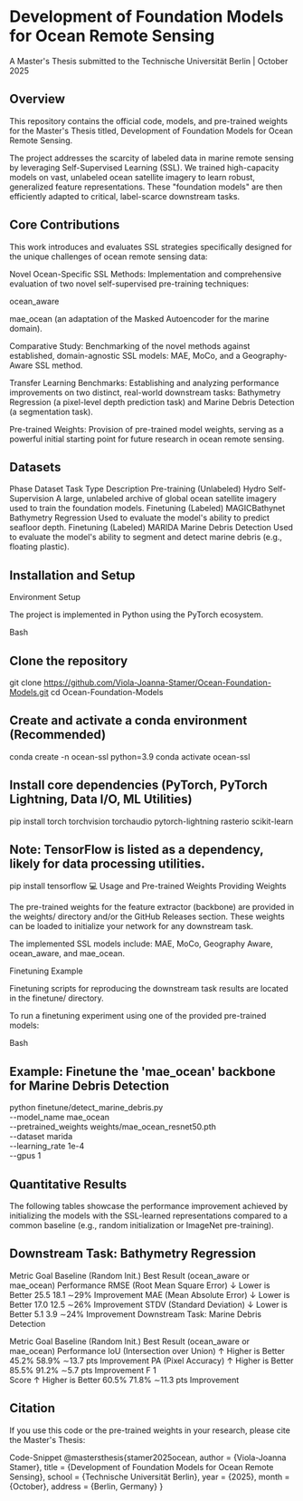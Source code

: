 # Development of Foundation Models for Ocean Remote Sensing

A Master's Thesis submitted to the Technische Universität Berlin | October 2025

##  Overview
This repository contains the official code, models, and pre-trained weights for the Master's Thesis titled, Development of Foundation Models for Ocean Remote Sensing.

The project addresses the scarcity of labeled data in marine remote sensing by leveraging Self-Supervised Learning (SSL). We trained high-capacity models on vast, unlabeled ocean satellite imagery to learn robust, generalized feature representations. These "foundation models" are then efficiently adapted to critical, label-scarce downstream tasks.

##  Core Contributions
This work introduces and evaluates SSL strategies specifically designed for the unique challenges of ocean remote sensing data:

Novel Ocean-Specific SSL Methods: Implementation and comprehensive evaluation of two novel self-supervised pre-training techniques:

ocean_aware

mae_ocean (an adaptation of the Masked Autoencoder for the marine domain).

Comparative Study: Benchmarking of the novel methods against established, domain-agnostic SSL models: MAE, MoCo, and a Geography-Aware SSL method.

Transfer Learning Benchmarks: Establishing and analyzing performance improvements on two distinct, real-world downstream tasks: Bathymetry Regression (a pixel-level depth prediction task) and Marine Debris Detection (a segmentation task).

Pre-trained Weights: Provision of pre-trained model weights, serving as a powerful initial starting point for future research in ocean remote sensing.

## Datasets
Phase	Dataset	Task Type	Description
Pre-training (Unlabeled)	Hydro	Self-Supervision	A large, unlabeled archive of global ocean satellite imagery used to train the foundation models.
Finetuning (Labeled)	MAGICBathynet	Bathymetry Regression	Used to evaluate the model's ability to predict seafloor depth.
Finetuning (Labeled)	MARIDA	Marine Debris Detection	Used to evaluate the model's ability to segment and detect marine debris (e.g., floating plastic).
## Installation and Setup
Environment Setup

The project is implemented in Python using the PyTorch ecosystem.

Bash
## Clone the repository
git clone https://github.com/Viola-Joanna-Stamer/Ocean-Foundation-Models.git
cd Ocean-Foundation-Models

## Create and activate a conda environment (Recommended)
conda create -n ocean-ssl python=3.9
conda activate ocean-ssl

## Install core dependencies (PyTorch, PyTorch Lightning, Data I/O, ML Utilities)
pip install torch torchvision torchaudio pytorch-lightning rasterio scikit-learn
## Note: TensorFlow is listed as a dependency, likely for data processing utilities.
pip install tensorflow
💻 Usage and Pre-trained Weights
Providing Weights

The pre-trained weights for the feature extractor (backbone) are provided in the weights/ directory and/or the GitHub Releases section. These weights can be loaded to initialize your network for any downstream task.

The implemented SSL models include: MAE, MoCo, Geography Aware, ocean_aware, and mae_ocean.

Finetuning Example

Finetuning scripts for reproducing the downstream task results are located in the finetune/ directory.

To run a finetuning experiment using one of the provided pre-trained models:

Bash
## Example: Finetune the 'mae_ocean' backbone for Marine Debris Detection
python finetune/detect_marine_debris.py \
    --model_name mae_ocean \
    --pretrained_weights weights/mae_ocean_resnet50.pth \
    --dataset marida \
    --learning_rate 1e-4 \
    --gpus 1
## Quantitative Results
The following tables showcase the performance improvement achieved by initializing the models with the SSL-learned representations compared to a common baseline (e.g., random initialization or ImageNet pre-training).

## Downstream Task: Bathymetry Regression

Metric	Goal	Baseline (Random Init.)	Best Result (ocean_aware or mae_ocean)	Performance
RMSE (Root Mean Square Error)	↓ Lower is Better	25.5	18.1	∼29% Improvement
MAE (Mean Absolute Error)	↓ Lower is Better	17.0	12.5	∼26% Improvement
STDV (Standard Deviation)	↓ Lower is Better	5.1	3.9	∼24% Improvement
Downstream Task: Marine Debris Detection

Metric	Goal	Baseline (Random Init.)	Best Result (ocean_aware or mae_ocean)	Performance
IoU (Intersection over Union)	↑ Higher is Better	45.2%	58.9%	∼13.7 pts Improvement
PA (Pixel Accuracy)	↑ Higher is Better	85.5%	91.2%	∼5.7 pts Improvement
F 
1
​	
  Score	↑ Higher is Better	60.5%	71.8%	∼11.3 pts Improvement
## Citation
If you use this code or the pre-trained weights in your research, please cite the Master's Thesis:

Code-Snippet
@mastersthesis{stamer2025ocean,
    author  = {Viola-Joanna Stamer},
    title   = {Development of Foundation Models for Ocean Remote Sensing},
    school  = {Technische Universität Berlin},
    year    = {2025},
    month   = {October},
    address = {Berlin, Germany}
}